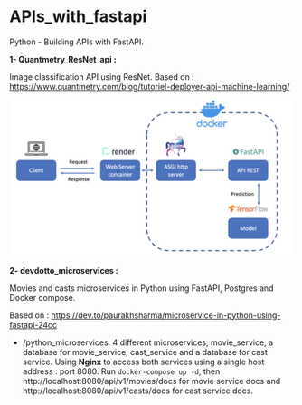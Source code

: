 # APIs_with_fastapi
Python - Building APIs with FastAPI.


**1- Quantmetry_ResNet_api :**

Image classification API using ResNet. Based on : https://www.quantmetry.com/blog/tutoriel-deployer-api-machine-learning/

<img src="https://github.com/GitTeaching/APIs_with_fastapi/blob/main/quantmetry_ResNet_api/architecture.png" width=600 />

**2- devdotto_microservices :**

Movies and casts microservices in Python using FastAPI, Postgres and Docker compose. 

Based on : https://dev.to/paurakhsharma/microservice-in-python-using-fastapi-24cc

- /python_microservices: 4 different microservices, movie_service, a database for movie_service, cast_service and a database for cast service. Using **Nginx** to access both services using a single host address : port 8080. Run ```docker-compose up -d```, then http://localhost:8080/api/v1/movies/docs for movie service docs and http://localhost:8080/api/v1/casts/docs for cast service docs.
